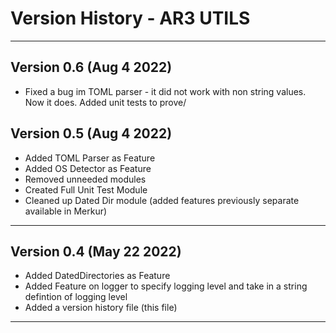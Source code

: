# Version History - AR3 UTILS
***

## Version 0.6 (Aug 4 2022)
- Fixed a bug im TOML parser - it did not work with non string values. Now it does. Added unit tests to prove/

## Version 0.5 (Aug 4 2022)
- Added TOML Parser as Feature
- Added OS Detector as Feature
- Removed unneeded modules
- Created Full Unit Test Module
- Cleaned up Dated Dir module (added features previously separate available in Merkur)

***

## Version 0.4 (May 22 2022)
- Added DatedDirectories as Feature
- Added Feature on logger to specify logging level and take in a string defintion of logging level
- Added a version history file (this file)

***



